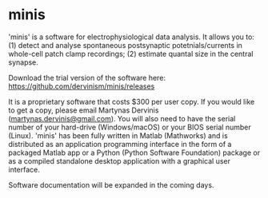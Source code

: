 # minis

'minis' is a software for electrophysiological data analysis.
It allows you to:
(1) detect and analyse spontaneous postsynaptic potetnials/currents in whole-cell patch clamp recordings;
(2) estimate quantal size in the central synapse.

Download the trial version of the software here: https://github.com/dervinism/minis/releases

It is a proprietary software that costs $300 per user copy. If you would like to get a copy, please email Martynas Dervinis (martynas.dervinis@gmail.com). You will also need to have the serial number of your hard-drive (Windows/macOS) or your BIOS serial number (Linux). 'minis' has been fully written in Matlab (Mathworks) and is distributed as an application programming interface in the form of a packaged Matlab app or a Python (Python Software Foundation) package or as a compiled standalone desktop application with a graphical user interface.

Software documentation will be expanded in the coming days.
